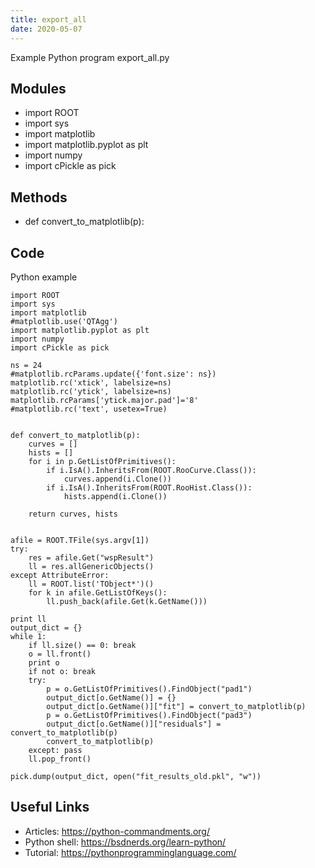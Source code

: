 ```yaml
---
title: export_all
date: 2020-05-07
---
```

Example Python program export_all.py

## Modules

* import ROOT
* import sys
* import matplotlib
* import matplotlib.pyplot as plt
* import numpy
* import cPickle as pick

## Methods

* def convert_to_matplotlib(p):

## Code

Python example

    import ROOT
    import sys
    import matplotlib
    #matplotlib.use('QTAgg')
    import matplotlib.pyplot as plt
    import numpy
    import cPickle as pick
    
    ns = 24
    #matplotlib.rcParams.update({'font.size': ns})
    matplotlib.rc('xtick', labelsize=ns)
    matplotlib.rc('ytick', labelsize=ns)
    matplotlib.rcParams['ytick.major.pad']='8'
    #matplotlib.rc('text', usetex=True)
    
    
    def convert_to_matplotlib(p):
        curves = [] 
        hists = []
        for i in p.GetListOfPrimitives():
            if i.IsA().InheritsFrom(ROOT.RooCurve.Class()):
                curves.append(i.Clone())
            if i.IsA().InheritsFrom(ROOT.RooHist.Class()):
                hists.append(i.Clone())
        
        return curves, hists
    
    
    afile = ROOT.TFile(sys.argv[1])
    try:
        res = afile.Get("wspResult")
        ll = res.allGenericObjects() 
    except AttributeError:
        ll = ROOT.list('TObject*')()
        for k in afile.GetListOfKeys():
            ll.push_back(afile.Get(k.GetName()))
        
    print ll
    output_dict = {}
    while 1:
        if ll.size() == 0: break
        o = ll.front()
        print o
        if not o: break
        try: 
            p = o.GetListOfPrimitives().FindObject("pad1")
            output_dict[o.GetName()] = {}
            output_dict[o.GetName()]["fit"] = convert_to_matplotlib(p) 
            p = o.GetListOfPrimitives().FindObject("pad3")
            output_dict[o.GetName()]["residuals"] = convert_to_matplotlib(p) 
            convert_to_matplotlib(p)
        except: pass
        ll.pop_front()
        
    pick.dump(output_dict, open("fit_results_old.pkl", "w"))
    
    

## Useful Links

- Articles: https://python-commandments.org/
- Python shell: https://bsdnerds.org/learn-python/
- Tutorial: https://pythonprogramminglanguage.com/
